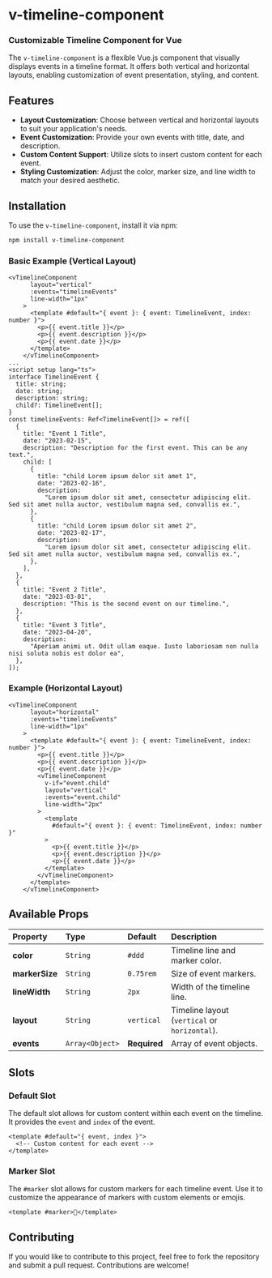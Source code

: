 # v-timeline-component

### Customizable Timeline Component for Vue

The `v-timeline-component` is a flexible Vue.js component that visually displays events in a timeline format. It offers both vertical and horizontal layouts, enabling customization of event presentation, styling, and content.

## Features

- **Layout Customization**: Choose between vertical and horizontal layouts to suit your application's needs.
- **Event Customization**: Provide your own events with title, date, and description.
- **Custom Content Support**: Utilize slots to insert custom content for each event.
- **Styling Customization**: Adjust the color, marker size, and line width to match your desired aesthetic.

## Installation

To use the `v-timeline-component`, install it via npm:

```bash
npm install v-timeline-component
```

### Basic Example (Vertical Layout)

```vue
<vTimelineComponent
      layout="vertical"
      :events="timelineEvents"
      line-width="1px"
    >
      <template #default="{ event }: { event: TimelineEvent, index: number }">
        <p>{{ event.title }}</p>
        <p>{{ event.description }}</p>
        <p>{{ event.date }}</p>
      </template>
    </vTimelineComponent>
...
<script setup lang="ts">
interface TimelineEvent {
  title: string;
  date: string;
  description: string;
  child?: TimelineEvent[];
}
const timelineEvents: Ref<TimelineEvent[]> = ref([
  {
    title: "Event 1 Title",
    date: "2023-02-15",
    description: "Description for the first event. This can be any text.",
    child: [
      {
        title: "child Lorem ipsum dolor sit amet 1",
        date: "2023-02-16",
        description:
          "Lorem ipsum dolor sit amet, consectetur adipiscing elit. Sed sit amet nulla auctor, vestibulum magna sed, convallis ex.",
      },
      {
        title: "child Lorem ipsum dolor sit amet 2",
        date: "2023-02-17",
        description:
          "Lorem ipsum dolor sit amet, consectetur adipiscing elit. Sed sit amet nulla auctor, vestibulum magna sed, convallis ex.",
      },
    ],
  },
  {
    title: "Event 2 Title",
    date: "2023-03-01",
    description: "This is the second event on our timeline.",
  },
  {
    title: "Event 3 Title",
    date: "2023-04-20",
    description:
      "Aperiam animi ut. Odit ullam eaque. Iusto laboriosam non nulla nisi soluta nobis est dolor ea",
  },
]);
```

### Example (Horizontal Layout)

```vue
<vTimelineComponent
      layout="horizontal"
      :events="timelineEvents"
      line-width="1px"
    >
      <template #default="{ event }: { event: TimelineEvent, index: number }">
        <p>{{ event.title }}</p>
        <p>{{ event.description }}</p>
        <p>{{ event.date }}</p>
        <vTimelineComponent
          v-if="event.child"
          layout="vertical"
          :events="event.child"
          line-width="2px"
        >
          <template
            #default="{ event }: { event: TimelineEvent, index: number }"
          >
            <p>{{ event.title }}</p>
            <p>{{ event.description }}</p>
            <p>{{ event.date }}</p>
          </template>
        </vTimelineComponent>
      </template>
    </vTimelineComponent>
```

## Available Props

| **Property**   | **Type**        | **Default**  | **Description**                               |
| :------------- | :-------------- | :----------- | :-------------------------------------------- |
| **color**      | `String`        | `#ddd`       | Timeline line and marker color.               |
| **markerSize** | `String`        | `0.75rem`    | Size of event markers.                        |
| **lineWidth**  | `String`        | `2px`        | Width of the timeline line.                   |
| **layout**     | `String`        | `vertical`   | Timeline layout (`vertical` or `horizontal`). |
| **events**     | `Array<Object>` | **Required** | Array of event objects.                       |

## Slots

### Default Slot

The default slot allows for custom content within each event on the timeline. It provides the `event` and `index` of the event.

```vue
<template #default="{ event, index }">
  <!-- Custom content for each event -->
</template>
```

### Marker Slot

The `#marker` slot allows for custom markers for each timeline event. Use it to customize the appearance of markers with custom elements or emojis.

```vue
<template #marker>💜</template>
```

## Contributing

If you would like to contribute to this project, feel free to fork the repository and submit a pull request. Contributions are welcome!

